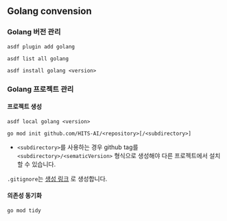 ## Golang convension

### Golang 버전 관리

```shell
asdf plugin add golang
```

```shell
asdf list all golang
```

```shell
asdf install golang <version>
```

### Golang 프로젝트 관리

#### 프로젝트 생성

```shell
asdf local golang <version>
```

```shell
go mod init github.com/HITS-AI/<repository>[/<subdirectory>]
```

- `<subdirectory>`를 사용하는 경우 github tag를 `<subdirectory>/<sematicVersion>` 형식으로 생성해야 다른 프로젝트에서 설치할 수 있습니다.

`.gitignore`는 [생성 링크](https://www.toptal.com/developers/gitignore?templates=go,linux,macos,windows) 로  생성합니다.

#### 의존성 동기화

```shell
go mod tidy
```
